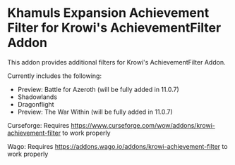 # Khamuls Expansion Achievement Filter for Krowi's AchievementFilter Addon
This addon provides additional filters for Krowi's AchievementFilter Addon.

Currently includes the following:
- Preview: Battle for Azeroth (will be fully added in 11.0.7)
- Shadowlands
- Dragonflight
- Preview: The War Within (will be fully added in 11.0.7)

Curseforge:
Requires https://www.curseforge.com/wow/addons/krowi-achievement-filter to work properly

Wago:
Requires https://addons.wago.io/addons/krowi-achievement-filter to work properly